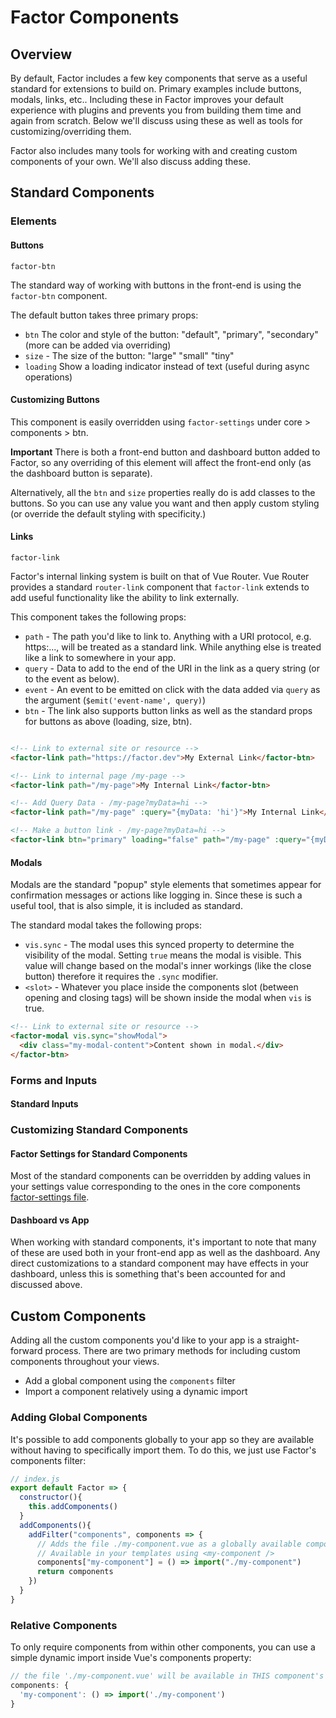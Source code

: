 # Factor Components

## Overview

By default, Factor includes a few key components that serve as a useful standard for extensions to build on. Primary examples include buttons, modals, links, etc.. Including these in Factor improves your default experience with plugins and prevents you from building them time and again from scratch. Below we'll discuss using these as well as tools for customizing/overriding them.

Factor also includes many tools for working with and creating custom components of your own. We'll also discuss adding these.

## Standard Components

### Elements

#### Buttons

`factor-btn`

The standard way of working with buttons in the front-end is using the `factor-btn` component.

The default button takes three primary props:

- `btn` The color and style of the button: "default", "primary", "secondary" (more can be added via overriding)
- `size` - The size of the button: "large" "small" "tiny"
- `loading` Show a loading indicator instead of text (useful during async operations)

#### Customizing Buttons

This component is easily overridden using `factor-settings` under core > components > btn.

**Important** There is both a front-end button and dashboard button added to Factor, so any overriding of this element will affect the front-end only (as the dashboard button is separate).

Alternatively, all the `btn` and `size` properties really do is add classes to the buttons. So you can use any value you want and then apply custom styling (or override the default styling with specificity.)

#### Links

`factor-link`

Factor's internal linking system is built on that of Vue Router. Vue Router provides a standard `router-link` component that `factor-link` extends to add useful functionality like the ability to link externally.

This component takes the following props:

- `path` - The path you'd like to link to. Anything with a URI protocol, e.g. https:..., will be treated as a standard link. While anything else is treated like a link to somewhere in your app.
- `query` - Data to add to the end of the URI in the link as a query string (or to the event as below).
- `event` - An event to be emitted on click with the data added via `query` as the argument (`$emit('event-name', query)`)
- `btn` - The link also supports button links as well as the standard props for buttons as above (loading, size, btn).

```html

<!-- Link to external site or resource -->
<factor-link path="https://factor.dev">My External Link</factor-btn>

<!-- Link to internal page /my-page -->
<factor-link path="/my-page">My Internal Link</factor-btn>

<!-- Add Query Data - /my-page?myData=hi -->
<factor-link path="/my-page" :query="{myData: 'hi'}">My Internal Link</factor-btn>

<!-- Make a button link - /my-page?myData=hi -->
<factor-link btn="primary" loading="false" path="/my-page" :query="{myData: 'hi'}">My Button Link</factor-btn>

```

#### Modals

Modals are the standard "popup" style elements that sometimes appear for confirmation messages or actions like logging in. Since these is such a useful tool, that is also simple, it is included as standard.

The standard modal takes the following props:

- `vis.sync` - The modal uses this synced property to determine the visibility of the modal. Setting `true` means the modal is visible. This value will change based on the modal's inner workings (like the close button) therefore it requires the `.sync` modifier.
- `<slot>` - Whatever you place inside the components slot (between opening and closing tags) will be shown inside the modal when `vis` is true.

```html
<!-- Link to external site or resource -->
<factor-modal vis.sync="showModal">
  <div class="my-modal-content">Content shown in modal.</div>
</factor-btn>
```

### Forms and Inputs

#### Standard Inputs

### Customizing Standard Components

#### Factor Settings for Standard Components

Most of the standard components can be overridden by adding values in your settings value corresponding to the ones in the core components [factor-settings file](https://github.com/fiction-com/factor/blob/master/%40factor/%40core/ui-components-standard/factor-settings.js).

#### Dashboard vs App

When working with standard components, it's important to note that many of these are used both in your front-end app as well as the dashboard. Any direct customizations to a standard component may have effects in your dashboard, unless this is something that's been accounted for and discussed above.

## Custom Components

Adding all the custom components you'd like to your app is a straight-forward process. There are two primary methods for including custom components throughout your views.

- Add a global component using the `components` filter
- Import a component relatively using a dynamic import

### Adding Global Components

It's possible to add components globally to your app so they are available without having to specifically import them. To do this, we just use Factor's components filter:

```javascript
// index.js
export default Factor => {
  constructor(){
    this.addComponents()
  }
  addComponents(){
    addFilter("components", components => {
      // Adds the file ./my-component.vue as a globally available component
      // Available in your templates using <my-component />
      components["my-component"] = () => import("./my-component")
      return components
    })
  }
}
```

### Relative Components

To only require components from within other components, you can use a simple dynamic import inside Vue's components property:

```javascript
// the file './my-component.vue' will be available in THIS component's template as  <my-component />
components: {
  'my-component': () => import('./my-component')
}
```
